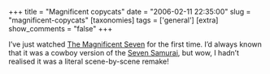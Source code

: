+++
title = "Magnificent copycats"
date = "2006-02-11 22:35:00"
slug = "magnificent-copycats"
[taxonomies]
tags = ['general']
[extra]
show_comments = "false"
+++

I’ve just watched [The Magnificent Seven](http://www.imdb.com/title/tt0054047/) for the first time. I’d always known that it was a cowboy version of the [Seven Samurai](http://www.imdb.com/title/tt0047478/ "Shichinin no samurai"), but wow, I hadn’t realised it was a literal scene-by-scene remake!
